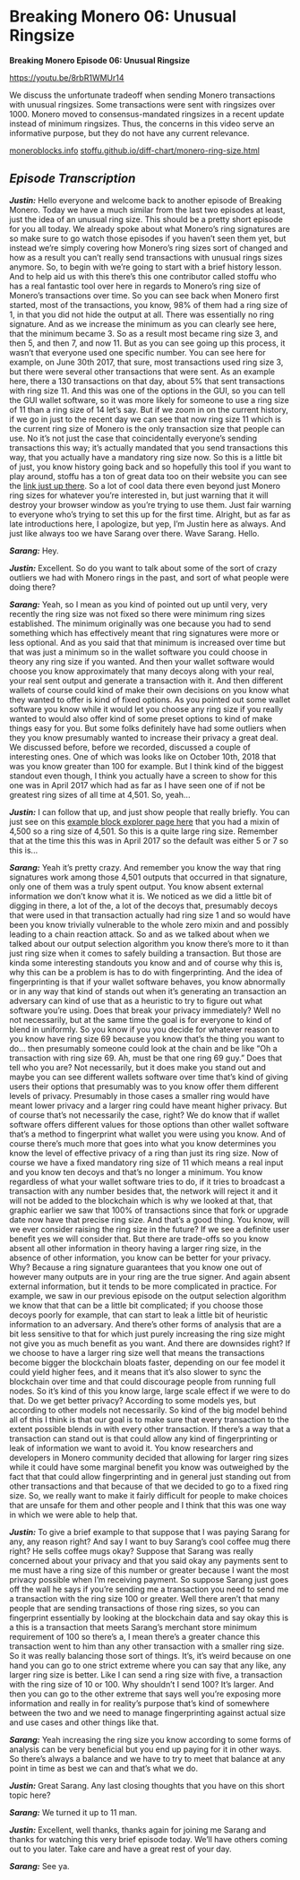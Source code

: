# Breaking Monero 06: Unusual Ringsize

**Breaking Monero Episode 06: Unusual Ringsize**

https://youtu.be/8rbR1WMUr14

We discuss the unfortunate tradeoff when sending Monero transactions with unusual ringsizes. Some transactions were sent with ringsizes over 1000. Monero moved to consensus-mandated ringsizes in a recent update instead of minimum ringsizes. Thus, the concerns in this video serve an informative purpose, but they do not have any current relevance.

[moneroblocks.info](https://moneroblocks.info/search/5e75b4596c234ad17d34c44c3f07da508afb985748b3066bbfe2923cedb0b81a)
[stoffu.github.io/diff-chart/monero-ring-size.html](https://stoffu.github.io/diff-chart/monero-ring-size.html)

_**Episode Transcription**_
---

_**Justin:**_ Hello everyone and welcome back to another episode of Breaking Monero. Today we have a much similar from the last two episodes at least, just the idea of an unusual ring size. This should be a pretty short episode for you all today. We already spoke about what Monero’s ring signatures are so make sure to go watch those episodes if you haven’t seen them yet, but instead we’re simply covering how Monero’s ring sizes sort of changed and how as a result you can’t really send transactions with unusual rings sizes anymore. So, to begin with we’re going to start with a brief history lesson. And to help aid us with this there’s this one contributor called stoffu who has a real fantastic tool over here in regards to Monero’s ring size of Monero’s transactions over time. So you can see back when Monero first started, most of the transactions, you know, 98% of them had a ring size of 1, in that you did not hide the output at all. There was essentially no ring signature. And as we increase the minimum as you can clearly see here, that the minimum became 3. So as a result most became ring size 3, and then 5, and then 7, and now 11. But as you can see going up this process, it wasn’t that everyone used one specific number. You can see here for example, on June 30th 2017, that sure, most transactions used ring size 3, but there were several other transactions that were sent. As an example here, there a 130 transactions on that day, about 5% that sent transactions with ring size 11. And this was one of the options in the GUI, so you can tell the GUI wallet software, so it was more likely for someone to use a ring size of 11 than a ring size of 14 let’s say. But if we zoom in on the current history, if we go in just to the recent day we can see that now ring size 11 which is the current ring size of Monero is the only transaction size that people can use. No it’s not just the case that coincidentally everyone’s sending transactions this way; it’s actually mandated that you send transactions this way, that you actually have a mandatory ring size now. So this is a little bit of just, you know history going back and so hopefully this tool if you want to play around, stoffu has a ton of great data too on their website you can see the [link just up there](https://stoffu.github.io/diff-chart/monero-ring-size.html). So a lot of cool data there even beyond just Monero ring sizes for whatever you’re interested in, but just warning that it will destroy your browser window as you’re trying to use them. Just fair warning to everyone who’s trying to set this up for the first time. Alright, but as far as late introductions here, I apologize, but yep, I’m Justin here as always. And just like always too we have Sarang over there. Wave Sarang. Hello. 

_**Sarang:**_ Hey. 

_**Justin:**_ Excellent. So do you want to talk about some of the sort of crazy outliers we had with Monero rings in the past, and sort of what people were doing there? 

_**Sarang:**_ Yeah, so I mean as you kind of pointed out up until very, very recently the ring size was not fixed so there were minimum ring sizes established. The minimum originally was one because you had to send something which has effectively meant that ring signatures were more or less optional. And as you said that that minimum is increased over time but that was just a minimum so in the wallet software you could choose in theory any ring size if you wanted. And then your wallet software would choose you know approximately that many decoys along with your real, your real sent output and generate a transaction with it. And then different wallets of course could kind of make their own decisions on you know what they wanted to offer is kind of fixed options. As you pointed out some wallet software you know while it would let you choose any ring size if you really wanted to would also offer kind of some preset options to kind of make things easy for you. But some folks definitely have had some outliers when they you know presumably wanted to increase their privacy a great deal. We discussed before, before we recorded, discussed a couple of interesting ones. One of which was looks like on October 10th, 2018 that was you know greater than 100 for example. But I think kind of the biggest standout even though, I think you actually have a screen to show for this one was in April 2017 which had as far as I have seen one of if not be greatest ring sizes of all time at 4,501. So, yeah... 

_**Justin:**_ I can follow that up, and just show people that really briefly. You can just see on this [example block explorer page here](https://moneroblocks.info/search/5e75b4596c234ad17d34c44c3f07da508afb985748b3066bbfe2923cedb0b81a) that you had a mixin of 4,500 so a ring size of 4,501. So this is a quite large ring size. Remember that at the time this this was in April 2017 so the default was either 5 or 7 so this is... 

_**Sarang:**_ Yeah it’s pretty crazy. And remember you know the way that ring signatures work among those 4,501 outputs that occurred in that signature, only one of them was a truly spent output. You know absent external information we don’t know what it is. We noticed as we did a little bit of digging in there, a lot of the, a lot of the decoys that, presumably decoys that were used in that transaction actually had ring size 1 and so would have been you know trivially vulnerable to the whole zero mixin and and possibly leading to a chain reaction attack. So and as we talked about when we talked about our output selection algorithm you know there’s more to it than just ring size when it comes to safely building a transaction. But those are kinda some interesting standouts you know and and of course why this is, why this can be a problem is has to do with fingerprinting. And the idea of fingerprinting is that if your wallet software behaves, you know abnormally or in any way that kind of stands out when it’s generating an transaction an adversary can kind of use that as a heuristic to try to figure out what software you’re using. Does that break your privacy immediately? Well no not necessarily, but at the same time the goal is for everyone to kind of blend in uniformly. So you know if you you decide for whatever reason to you know have ring size 69 because you know that’s the thing you want to do... then presumably someone could look at the chain and be like “Oh a transaction with ring size 69. Ah, must be that one ring 69 guy.” Does that tell who you are? Not necessarily, but it does make you stand out and maybe you can see different wallets software over time that’s kind of giving users their options that presumably was to you know offer them different levels of privacy. Presumably in those cases a smaller ring would have meant lower privacy and a larger ring could have meant higher privacy. But of course that’s not necessarily the case, right? We do know that if wallet software offers different values for those options than other wallet software that’s a method to fingerprint what wallet you were using you know. And of course there’s much more that goes into what you know determines you know the level of effective privacy of a ring than just its ring size. Now of course we have a fixed mandatory ring size of 11 which means a real input and you know ten decoys and that’s no longer a minimum. You know regardless of what your wallet software tries to do, if it tries to broadcast a transaction with any number besides that, the network will reject it and it will not be added to the blockchain which is why we looked at that, that graphic earlier we saw that 100% of transactions since that fork or upgrade date now have that precise ring size. And that’s a good thing. You know, will we ever consider raising the ring size in the future? If we see a definite user benefit yes we will consider that. But there are trade-offs so you know absent all other information in theory having a larger ring size, in the absence of other information, you know can be better for your privacy. Why? Because a ring signature guarantees that you know one out of however many outputs are in your ring are the true signer. And again absent external information, but it tends to be more complicated in practice. For example, we saw in our previous episode on the output selection algorithm we know that that can be a little bit complicated; if you choose those decoys poorly for example, that can start to leak a little bit of heuristic information to an adversary. And there’s other forms of analysis that are a bit less sensitive to that for which just purely increasing the ring size might not give you as much benefit as you want. And there are downsides right? If we choose to have a larger ring size well that means the transactions become bigger the blockchain bloats faster, depending on our fee model it could yield higher fees, and it means that it’s also slower to sync the blockchain over time and that could discourage people from running full nodes. So it’s kind of this you know large, large scale effect if we were to do that. Do we get better privacy? According to some models yes, but according to other models not necessarily. So kind of the big model behind all of this I think is that our goal is to make sure that every transaction to the extent possible blends in with every other transaction. If there’s a way that a transaction can stand out is that could allow any kind of fingerprinting or leak of information we want to avoid it. You know researchers and developers in Monero community decided that allowing for larger ring sizes while it could have some marginal benefit you know was outweighed by the fact that that could allow fingerprinting and in general just standing out from other transactions and that because of that we decided to go to a fixed ring size. So, we really want to make it fairly difficult for people to make choices that are unsafe for them and other people and I think that this was one way in which we were able to help that. 

_**Justin:**_ To give a brief example to that suppose that I was paying Sarang for any, any reason right? And say I want to buy Sarang’s cool coffee mug there right? He sells coffee mugs okay? Suppose that Sarang was really concerned about your privacy and that you said okay any payments sent to me must have a ring size of this number or greater because I want the most privacy possible when I’m receiving payment. So suppose Sarang just goes off the wall he says if you’re sending me a transaction you need to send me a transaction with the ring size 100 or greater. Well there aren’t that many people that are sending transactions of those ring sizes, so you can fingerprint essentially by looking at the blockchain data and say okay this is a this is a transaction that meets Sarang’s merchant store minimum requirement of 100 so there’s a, I mean there’s a greater chance this transaction went to him than any other transaction with a smaller ring size. So it was really balancing those sort of things. It’s, it’s weird because on one hand you can go to one strict extreme where you can say that any like, any larger ring size is better. Like I can send a ring size with five, a transaction with the ring size of 10 or 100. Why shouldn’t I send 100? It’s larger. And then you can go to the other extreme that says well you’re exposing more information and really in for reality’s purpose that’s kind of somewhere between the two and we need to manage fingerprinting against actual size and use cases and other things like that. 

_**Sarang:**_ Yeah increasing the ring size you know according to some forms of analysis can be very beneficial but you end up paying for it in other ways. So there’s always a balance and we have to try to meet that balance at any point in time as best we can and that’s what we do. 

_**Justin:**_ Great Sarang. Any last closing thoughts that you have on this short topic here? 

_**Sarang:**_ We turned it up to 11 man.

_**Justin:**_ Excellent, well thanks, thanks again for joining me Sarang and thanks for watching this very brief episode today. We’ll have others coming out to you later. Take care and have a great rest of your day. 

_**Sarang:**_ See ya.
